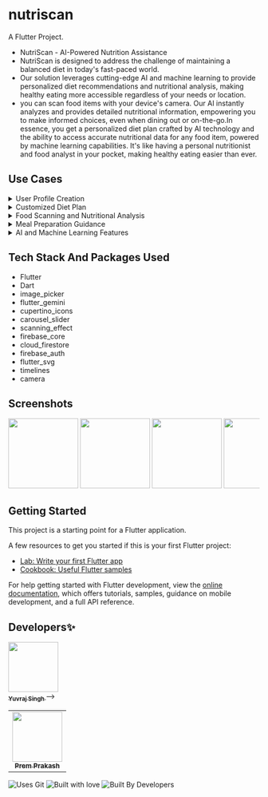 # nutriscan

A Flutter Project.
- NutriScan - AI-Powered Nutrition Assistance
- NutriScan is designed to address the challenge of
maintaining a balanced diet in today's fast-paced
world.
- Our solution leverages cutting-edge AI and machine
learning to provide personalized diet
recommendations and nutritional analysis, making
healthy eating more accessible regardless of your
needs or location.
- you can scan food items with your device's camera. Our AI instantly analyzes and provides detailed nutritional information, empowering you to
make informed choices, even when dining out or on-the-go.In essence, you get a personalized
diet plan crafted by AI technology and the ability to access accurate nutritional data for any
food item, powered by machine learning capabilities. It's like having a personal nutritionist and
food analyst in your pocket, making healthy eating easier than ever.

## Use Cases

<details>
<summary>User Profile Creation</summary>
Alex downloads the NutriScan app and sets up a personalized profile by entering details such as weight, height, age, gender, dietary restrictions, and fitness goals.
</details>

<details>
<summary>Customized Diet Plan</summary>
NutriScan generates a tailored diet plan for Alex. The plan includes meal recommendations, portion sizes, and daily calorie targets based on Alex’s fitness goals (e.g., weight loss, muscle gain, or maintaining a balanced diet).
</details>

<details>
<summary>Food Scanning and Nutritional Analysis</summary>
While grocery shopping, Alex uses the app’s food scanning feature to scan barcodes or take photos of food items.
</details>

<details>
<summary>Meal Preparation Guidance</summary>
The app suggests recipes and meal preparation tips using the scanned ingredients, aligning with Alex’s dietary plan.
</details>

<details>
<summary>AI and Machine Learning Features</summary>
Maintaining a balanced diet is challenging in our busy lives. Our innovative solution uses cutting-edge AI and machine learning to simplify healthy eating, no matter your needs or location. First, create a personalized profile with details like weight, height, age, gender, and any dietary restrictions. You can scan food items with your device's camera. Our AI instantly analyzes and provides detailed nutritional information, empowering you to make informed choices, even when dining out or on-the-go. In essence, you get a personalized diet plan crafted by AI technology and the ability to access accurate nutritional data for any food item, powered by machine learning capabilities. It's like having a personal nutritionist and food analyst in your pocket, making healthy eating easier than ever.
</details>




## Tech Stack And Packages Used

- Flutter
- Dart
- image_picker
- flutter_gemini
- cupertino_icons
- carousel_slider
- scanning_effect
- firebase_core
- cloud_firestore
- firebase_auth
- flutter_svg
- timelines
- camera


## Screenshots
<div style="overflow-x: auto; white-space: nowrap;">
  <img src="https://github.com/AbhiSharma096/nutriscan/assets/30363687/5219e927-1d5f-4b1b-b64d-acb47206095d" width="140">
  <img src="https://github.com/AbhiSharma096/nutriscan/assets/30363687/b09dc078-53c8-41ed-bcb3-8c6d154c0f31" width="140">
  <img src="https://github.com/AbhiSharma096/nutriscan/assets/30363687/2704eee0-c280-4229-aa0d-acb88bea273e" width="140">
  <img src="https://github.com/AbhiSharma096/nutriscan/assets/30363687/bd223104-97a6-49b9-92c2-5dfce6e82d33" width="140">
  <img src="https://github.com/AbhiSharma096/nutriscan/assets/30363687/36083919-aa57-4626-805d-2690467eb2a2" width="140">
  <img src="https://github.com/AbhiSharma096/nutriscan/assets/30363687/33cb2e0e-5c1e-4593-bdf3-8add34981f6f" width="140">
  <img src="https://github.com/AbhiSharma096/nutriscan/assets/30363687/c1a78c94-073e-49d5-88d2-93c00d9a981a" width="140">
  <img src="https://github.com/AbhiSharma096/nutriscan/assets/30363687/30b99fe5-1d64-401e-97c5-50c797789c78" width="140">
  <img src="https://github.com/AbhiSharma096/nutriscan/assets/30363687/c74a1f50-e004-40cb-a9a5-5bd736056ad3" width="140">
  <img src="https://github.com/AbhiSharma096/nutriscan/assets/30363687/d0d25f69-1b81-48c7-80f7-461f2fd05f5b" width="140">
  <img src="https://github.com/AbhiSharma096/nutriscan/assets/30363687/f6639d4c-67c0-4ca1-8d83-9fd2b054f90d" width="140">
  <img src="https://github.com/AbhiSharma096/nutriscan/assets/30363687/c570f630-0f8d-4809-8532-4163051d2e11" width="140">
  <img src="https://github.com/AbhiSharma096/nutriscan/assets/30363687/cb66ef2e-0766-4489-8965-f2cf9b96554d" width="140">
  <img src="https://github.com/AbhiSharma096/nutriscan/assets/30363687/11aa3d3e-5019-49c1-84e3-e76d1c285270" width="140">
  <img src="https://github.com/AbhiSharma096/nutriscan/assets/30363687/bd3bea23-d184-4d5d-913d-af508fc00b62" width="140">
  <img src="https://github.com/AbhiSharma096/nutriscan/assets/30363687/887466fd-9b53-4644-bfd8-0fd413fd3dca" width="140">
  <img src="https://github.com/AbhiSharma096/nutriscan/assets/30363687/751fd2e9-4f1b-405e-b507-e0ea51d06469" width="140">
  <img src="https://github.com/AbhiSharma096/nutriscan/assets/30363687/bd905f59-e9b7-463f-9d16-6171596ef150" width="140">
</div>


## Getting Started

This project is a starting point for a Flutter application.

A few resources to get you started if this is your first Flutter project:

- [Lab: Write your first Flutter app](https://docs.flutter.dev/get-started/codelab)
- [Cookbook: Useful Flutter samples](https://docs.flutter.dev/cookbook)

For help getting started with Flutter development, view the
[online documentation](https://docs.flutter.dev/), which offers tutorials,
samples, guidance on mobile development, and a full API reference.


## Developers✨


<table>
  <tbody><tr>
   <! --  <td align="center"><a href="https://github.com/yyuvraj54"><img alt="" src="https://avatars.githubusercontent.com/yyuvraj54" width="100px;"><br><sub><b>Yuvraj Singh </b></sub></a></a></td> -->
    <td align="center"><a href="https://github.com/prem-mac"><img alt="" src="https://avatars.githubusercontent.com/AbhiSharma096" width="100px;"><br><sub><b>Prem Prakash</b></sub></a></td>
  </tr>
</tbody></table>

![Uses Git](https://forthebadge.com/images/badges/uses-git.svg)
![Built with love](https://forthebadge.com/images/badges/built-with-love.svg)
![Built By Developers](https://forthebadge.com/images/badges/built-by-developers.svg)

